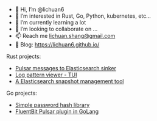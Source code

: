 - 👋 Hi, I’m @lichuan6
- 👀 I’m interested in Rust, Go, Python, kubernetes, etc...
- 🌱 I’m currently learning a lot
- 💞️ I’m looking to collaborate on ...
- 📫 Reach me lichuan.shang@gmail.com
- 📖 Blog: https://lichuan6.github.io/

Rust projects:

- [Pulsar messages to Elasticsearch sinker](https://github.com/lichuan6/pulsar-elasticsearch-sync-rs)
- [Log pattern viewer - TUI](https://github.com/lichuan6/log-pattern-viewer)
- [A Elasticsearch snapshot management tool](https://github.com/lichuan6/elasticsearch-index-cleaner)

Go projects:

- [Simple password hash library](https://github.com/lichuan6/go-bcrypt-encryptor)
- [FluentBit Pulsar plugin in GoLang](https://github.com/lichuan6/fluent-bit-pulsar-go)

<!---
lichuan6/lichuan6 is a ✨ special ✨ repository because its `README.md` (this file) appears on your GitHub profile.
You can click the Preview link to take a look at your changes.
--->
